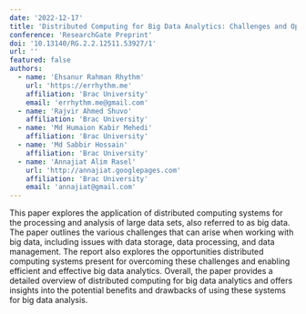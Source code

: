 ```yaml
---
date: '2022-12-17'
title: 'Distributed Computing for Big Data Analytics: Challenges and Opportunities'
conference: 'ResearchGate Preprint'
doi: '10.13140/RG.2.2.12511.53927/1'
url: ''
featured: false
authors:
  - name: 'Ehsanur Rahman Rhythm'
    url: 'https://errhythm.me'
    affiliation: 'Brac University'
    email: 'errhythm.me@gmail.com'
  - name: 'Rajvir Ahmed Shuvo'
    affiliation: 'Brac University'
  - name: 'Md Humaion Kabir Mehedi'
    affiliation: 'Brac University'
  - name: 'Md Sabbir Hossain'
    affiliation: 'Brac University'
  - name: 'Annajiat Alim Rasel'
    url: 'http://annajiat.googlepages.com'
    affiliation: 'Brac University'
    email: 'annajiat@gmail.com'
---
```


This paper explores the application of distributed computing systems for the processing and analysis of large data sets, also referred to as big data. The paper outlines the various challenges that can arise when working with big data, including issues with data storage, data processing, and data management. The report also explores the opportunities distributed computing systems present for overcoming these challenges and enabling efficient and effective big data analytics. Overall, the paper provides a detailed overview of distributed computing for big data analytics and offers insights into the potential benefits and drawbacks of using these systems for big data analysis.
